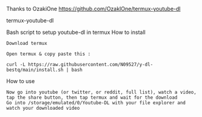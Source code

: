 Thanks to OzakiOne
https://github.com/OzakIOne/termux-youtube-dl

termux-youtube-dl

Bash script to setup youtube-dl in termux
How to install

    Download termux

    Open termux & copy paste this :

    curl -L https://raw.githubusercontent.com/N09527/y-dl-bestq/main/install.sh | bash

How to use

    Now go into youtube (or twitter, or reddit, full list), watch a video, tap the share button, then tap termux and wait for the download
    Go into /storage/emulated/0/Youtube-DL with your file explorer and watch your downloaded video
